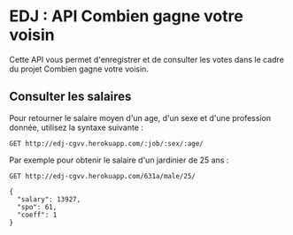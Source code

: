 # EDJ : API Combien gagne votre voisin

Cette API vous permet d'enregistrer et de consulter les votes dans le cadre du 
projet Combien gagne votre voisin.

## Consulter les salaires

Pour retourner le salaire moyen d'un age, d'un sexe et d'une profession donnée, 
utilisez la syntaxe suivante :

```http
GET http://edj-cgvv.herokuapp.com/:job/:sex/:age/
```

Par exemple pour obtenir le salaire d'un jardinier de 25 ans :
```http
GET http://edj-cgvv.herokuapp.com/631a/male/25/
```

```
{
  "salary": 13927,
  "spo": 61,
  "coeff": 1
}
```
